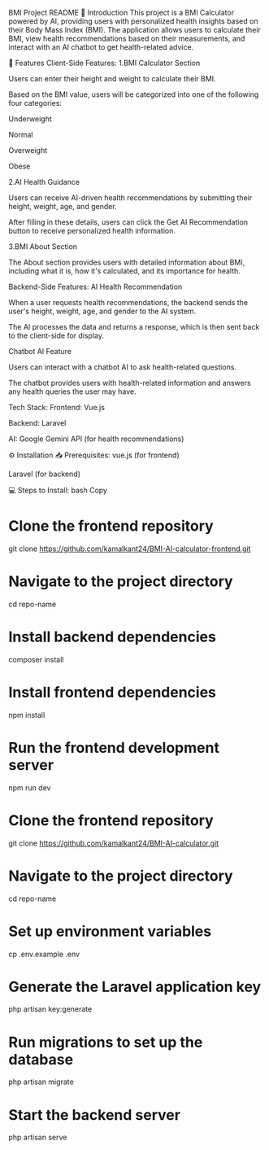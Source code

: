 BMI Project README
📝 Introduction
This project is a BMI Calculator powered by AI, providing users with personalized health insights based on their Body Mass Index (BMI). The application allows users to calculate their BMI, view health recommendations based on their measurements, and interact with an AI chatbot to get health-related advice.

🌟 Features
Client-Side Features:
1.BMI Calculator Section

Users can enter their height and weight to calculate their BMI.

Based on the BMI value, users will be categorized into one of the following four categories:

Underweight

Normal

Overweight

Obese

2.AI Health Guidance

Users can receive AI-driven health recommendations by submitting their height, weight, age, and gender.

After filling in these details, users can click the Get AI Recommendation button to receive personalized health information.

3.BMI About Section

The About section provides users with detailed information about BMI, including what it is, how it's calculated, and its importance for health.

Backend-Side Features:
AI Health Recommendation

When a user requests health recommendations, the backend sends the user's height, weight, age, and gender to the AI system.

The AI processes the data and returns a response, which is then sent back to the client-side for display.

Chatbot AI Feature

Users can interact with a chatbot AI to ask health-related questions.

The chatbot provides users with health-related information and answers any health queries the user may have.

Tech Stack:
Frontend: Vue.js

Backend: Laravel

AI: Google Gemini API (for health recommendations)

⚙️ Installation
📥 Prerequisites:
vue.js (for frontend)

Laravel (for backend)


💻 Steps to Install:
bash
Copy
# Clone the frontend repository
git clone https://github.com/kamalkant24/BMI-AI-calculator-frontend.git

# Navigate to the project directory
cd repo-name

# Install backend dependencies
composer install

# Install frontend dependencies
npm install
# Run the frontend development server
npm run dev



# Clone the frontend repository
git clone https://github.com/kamalkant24/BMI-AI-calculator.git

# Navigate to the project directory
cd repo-name

# Set up environment variables
cp .env.example .env

# Generate the Laravel application key
php artisan key:generate

# Run migrations to set up the database
php artisan migrate

# Start the backend server
php artisan serve

